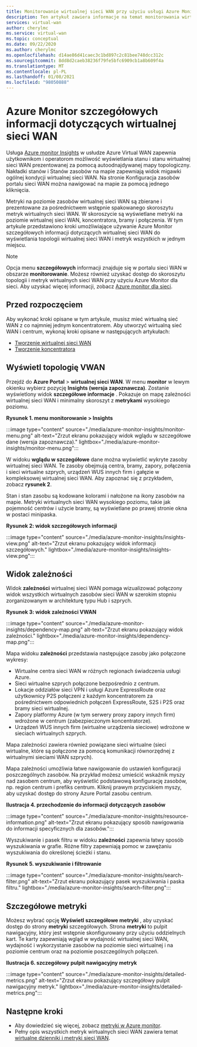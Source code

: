 ```yaml
---
title: Monitorowanie wirtualnej sieci WAN przy użyciu usługi Azure Monitor Insights
description: Ten artykuł zawiera informacje na temat monitorowania wirtualnej sieci WAN platformy Azure przy użyciu usługi Azure Monitor Insights.
services: virtual-wan
author: cherylmc
ms.service: virtual-wan
ms.topic: conceptual
ms.date: 09/22/2020
ms.author: cherylmc
ms.openlocfilehash: d14ae86d41caec3c1bd897c2c81bee748dcc312c
ms.sourcegitcommit: 8dd8d2caeb38236f79fe5bfc6909cb1a8b609f4a
ms.translationtype: MT
ms.contentlocale: pl-PL
ms.lasthandoff: 01/08/2021
ms.locfileid: "98050888"
---
```

# <a name="azure-monitor-insights-for-virtual-wan"></a>Azure Monitor szczegółowych informacji dotyczących wirtualnej sieci WAN

Usługa [Azure monitor Insights](../azure-monitor/insights/network-insights-overview.md) w usłudze Azure Virtual WAN zapewnia użytkownikom i operatorom możliwość wyświetlania stanu i stanu wirtualnej sieci WAN prezentowanej za pomocą autoodnajdywanej mapy topologiczny. Nakładki stanów i Stanów zasobów na mapie zapewniają widok migawki ogólnej kondycji wirtualnej sieci WAN. Na stronie Konfiguracja zasobów portalu sieci WAN można nawigować na mapie za pomocą jednego kliknięcia.

Metryki na poziomie zasobów wirtualnej sieci WAN są zbierane i prezentowane za pośrednictwem wstępnie spakowanego skoroszytu metryk wirtualnych sieci WAN. W skoroszycie są wyświetlane metryki na poziomie wirtualnej sieci WAN, koncentratora, bramy i połączenia. W tym artykule przedstawiono kroki umożliwiające używanie Azure Monitor szczegółowych informacji dotyczących wirtualnej sieci WAN do wyświetlania topologii wirtualnej sieci WAN i metryk wszystkich w jednym miejscu.

> [!NOTE]
> Opcja menu **szczegółowych** informacji znajduje się w portalu sieci WAN w obszarze **monitorowanie**. Możesz również uzyskać dostęp do skoroszytu topologii i metryk wirtualnych sieci WAN przy użyciu Azure Monitor dla sieci. Aby uzyskać więcej informacji, zobacz [Azure monitor dla sieci](../azure-monitor/insights/network-insights-overview.md). 
>

## <a name="before-you-begin"></a>Przed rozpoczęciem

Aby wykonać kroki opisane w tym artykule, musisz mieć wirtualną sieć WAN z co najmniej jednym koncentratorem. Aby utworzyć wirtualną sieć WAN i centrum, wykonaj kroki opisane w następujących artykułach:

* [Tworzenie wirtualnej sieci WAN](virtual-wan-site-to-site-portal.md#openvwan)
* [Tworzenie koncentratora](virtual-wan-site-to-site-portal.md#hub)

## <a name="view-vwan-topology"></a><a name="topology"></a>Wyświetl topologię VWAN

Przejdź do **Azure Portal**  >  **wirtualnej sieci WAN**. W menu **monitor** w lewym okienku wybierz pozycję **Insights (wersja zapoznawcza)**. Zostanie wyświetlony widok **szczegółowe informacje** . Pokazuje on mapę zależności wirtualnej sieci WAN i minimalny skoroszyt z **metrykami** wysokiego poziomu.

**Rysunek 1. menu monitorowanie > Insights**

:::image type="content" source="./media/azure-monitor-insights/monitor-menu.png" alt-text="Zrzut ekranu pokazujący widok wglądu w szczegółowe dane (wersja zapoznawcza)." lightbox="./media/azure-monitor-insights/monitor-menu.png":::

W widoku **wglądu w szczegółowe** dane można wyświetlić wykryte zasoby wirtualnej sieci WAN. Te zasoby obejmują centra, bramy, zapory, połączenia i sieci wirtualne szprych, urządzeń WUS innych firm i gałęzie w kompleksowej wirtualnej sieci WAN. Aby zapoznać się z przykładem, zobacz **rysunek 2**.

Stan i stan zasobu są kodowane kolorami i nałożone na ikony zasobów na mapie. Metryki wirtualnych sieci WAN wysokiego poziomu, takie jak pojemność centrów i użycie bramy, są wyświetlane po prawej stronie okna w postaci minipaska.

**Rysunek 2: widok szczegółowych informacji**

:::image type="content" source="./media/azure-monitor-insights/insights-view.png" alt-text="Zrzut ekranu pokazujący widok informacji szczegółowych." lightbox="./media/azure-monitor-insights/insights-view.png":::

## <a name="dependency-view"></a><a name="dependency"></a>Widok zależności

Widok **zależności** wirtualnej sieci WAN pomaga wizualizować połączony widok wszystkich wirtualnych zasobów sieci WAN w szerokim stopniu zorganizowanym w architekturę typu Hub i szprych.

**Rysunek 3: widok zależności VWAN**

:::image type="content" source="./media/azure-monitor-insights/dependency-map.png" alt-text="Zrzut ekranu pokazujący widok zależności." lightbox="./media/azure-monitor-insights/dependency-map.png":::

Mapa widoku **zależności** przedstawia następujące zasoby jako połączone wykresy:

* Wirtualne centra sieci WAN w różnych regionach świadczenia usługi Azure.
* Sieci wirtualne szprych połączone bezpośrednio z centrum.
* Lokacje oddziałów sieci VPN i usługi Azure ExpressRoute oraz użytkownicy P2S połączeni z każdym koncentratorem za pośrednictwem odpowiednich połączeń ExpressRoute, S2S i P2S oraz bramy sieci wirtualnej.
* Zapory platformy Azure (w tym serwery proxy zapory innych firm) wdrożone w centrum (zabezpieczonym koncentratorze).
* Urządzeń WUS innych firm (wirtualne urządzenia sieciowe) wdrożone w sieciach wirtualnych szprych.

Mapa zależności zawiera również powiązane sieci wirtualne (sieci wirtualne, które są połączone za pomocą komunikacji równorzędnej z wirtualnymi sieciami WAN szprych).

Mapa zależności umożliwia łatwe nawigowanie do ustawień konfiguracji poszczególnych zasobów. Na przykład możesz umieścić wskaźnik myszy nad zasobem centrum, aby wyświetlić podstawową konfigurację zasobów, np. region centrum i prefiks centrum. Kliknij prawym przyciskiem myszy, aby uzyskać dostęp do strony Azure Portal zasobu centrum.

**Ilustracja 4. przechodzenie do informacji dotyczących zasobów**

:::image type="content" source="./media/azure-monitor-insights/resource-information.png" alt-text="Zrzut ekranu pokazujący sposób nawigowania do informacji specyficznych dla zasobów.":::

Wyszukiwanie i pasek filtru w widoku **zależności** zapewnia łatwy sposób wyszukiwania w grafie. Różne filtry zapewniają pomoc w zawężaniu wyszukiwania do określonej ścieżki i stanu.

**Rysunek 5. wyszukiwanie i filtrowanie**

:::image type="content" source="./media/azure-monitor-insights/search-filter.png" alt-text="Zrzut ekranu pokazujący pasek wyszukiwania i paska filtru." lightbox="./media/azure-monitor-insights/search-filter.png":::

## <a name="detailed-metrics"></a><a name="detailed"></a>Szczegółowe metryki

Możesz wybrać opcję **Wyświetl szczegółowe metryki** , aby uzyskać dostęp do strony **metryki** szczegółowych. Strona **metryki** to pulpit nawigacyjny, który jest wstępnie skonfigurowany przy użyciu oddzielnych kart. Te karty zapewniają wgląd w wydajność wirtualnej sieci WAN, wydajność i wykorzystanie zasobów na poziomie sieci wirtualnej i na poziomie centrum oraz na poziomie poszczególnych połączeń.

**Ilustracja 6. szczegółowy pulpit nawigacyjny metryk**

:::image type="content" source="./media/azure-monitor-insights/detailed-metrics.png" alt-text="Zrzut ekranu pokazujący szczegółowy pulpit nawigacyjny metryk." lightbox="./media/azure-monitor-insights/detailed-metrics.png":::

## <a name="next-steps"></a>Następne kroki

* Aby dowiedzieć się więcej, zobacz [metryki w Azure monitor](../azure-monitor/platform/data-platform-metrics.md).
* Pełny opis wszystkich metryk wirtualnych sieci WAN zawiera temat [wirtualne dzienniki i metryki sieci WAN](logs-metrics.md).
